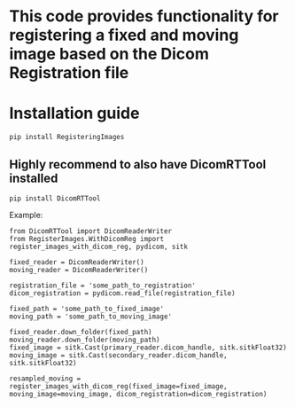 # This code provides functionality for registering a fixed and moving image based on the Dicom Registration file
# Installation guide
    pip install RegisteringImages
## Highly recommend to also have DicomRTTool installed
    pip install DicomRTTool
Example:

    from DicomRTTool import DicomReaderWriter
    from RegisterImages.WithDicomReg import register_images_with_dicom_reg, pydicom, sitk
    
    fixed_reader = DicomReaderWriter()
    moving_reader = DicomReaderWriter()
    
    registration_file = 'some_path_to_registration'
    dicom_registration = pydicom.read_file(registration_file)
    
    fixed_path = 'some_path_to_fixed_image'
    moving_path = 'some_path_to_moving_image'

    fixed_reader.down_folder(fixed_path)
    moving_reader.down_folder(moving_path)
    fixed_image = sitk.Cast(primary_reader.dicom_handle, sitk.sitkFloat32)
    moving_image = sitk.Cast(secondary_reader.dicom_handle, sitk.sitkFloat32)
    
    resampled_moving = register_images_with_dicom_reg(fixed_image=fixed_image, moving_image=moving_image, dicom_registration=dicom_registration)
    
